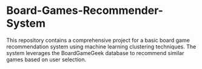 # Board-Games-Recommender-System
This repository contains a comprehensive project for a basic board game recommendation system using machine learning clustering techniques. The system leverages the BoardGameGeek database to recommend similar games based on user selection.

